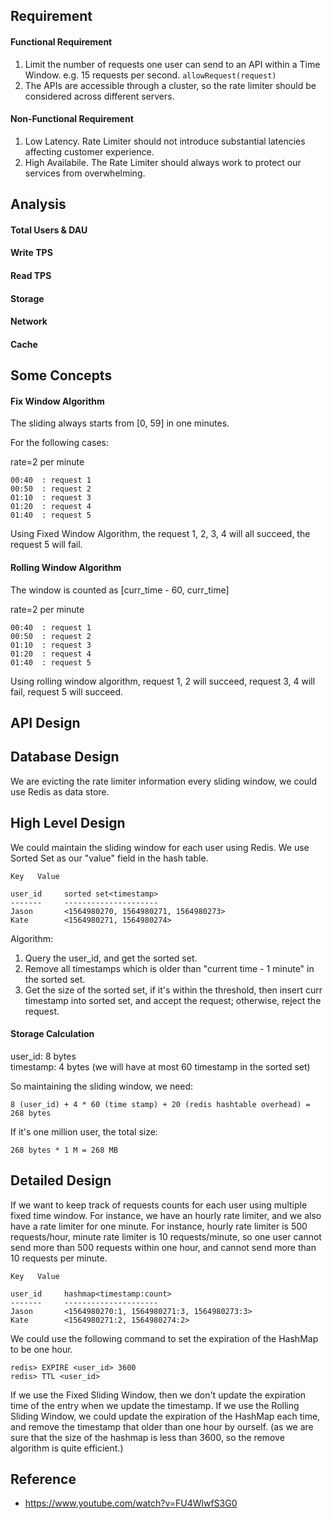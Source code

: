 
## Requirement

#### Functional Requirement
1. Limit the number of requests one user can send to an API within a Time Window. e.g. 15 requests per second. `allowRequest(request)`
2. The APIs are accessible through a cluster, so the rate limiter should be considered across different servers.

#### Non-Functional Requirement
1. Low Latency. Rate Limiter should not introduce substantial latencies affecting customer experience.
2. High Availabile. The Rate Limiter should always work to protect our services from overwhelming.

## Analysis

#### Total Users & DAU

#### Write TPS

#### Read TPS

#### Storage

#### Network

#### Cache

## Some Concepts

#### Fix Window Algorithm

The sliding always starts from [0, 59] in one minutes.

For the following cases:

rate=2 per minute
```
00:40  : request 1
00:50  : request 2
01:10  : request 3
01:20  : request 4
01:40  : request 5
```
Using Fixed Window Algorithm, the request 1, 2, 3, 4 will all succeed, the request 5 will fail.

#### Rolling Window Algorithm
The window is counted as [curr_time - 60, curr_time]

rate=2 per minute
```
00:40  : request 1
00:50  : request 2
01:10  : request 3
01:20  : request 4
01:40  : request 5
```

Using rolling window algorithm, request 1, 2 will succeed, request 3, 4 will fail, request 5 will succeed.


## API Design

## Database Design

We are evicting the rate limiter information every sliding window, we could use Redis as data store.

## High Level Design

We could maintain the sliding window for each user using Redis. We use Sorted Set as our "value" field in the hash table.
```
Key   Value

user_id     sorted set<timestamp>
-------     ---------------------
Jason       <1564980270, 1564980271, 1564980273>
Kate        <1564980271, 1564980274>
```

Algorithm:

1. Query the user_id, and get the sorted set.
2. Remove all timestamps which is older than "current time - 1 minute" in the sorted set.
3. Get the size of the sorted set, if it's within the threshold, then insert curr timestamp into sorted set, and accept the request; otherwise, reject the request.

#### Storage Calculation
user_id: 8 bytes  
timestamp: 4 bytes  (we will have at most 60 timestamp in the sorted set)

So maintaining the sliding window, we need:

```
8 (user_id) + 4 * 60 (time stamp) + 20 (redis hashtable overhead) = 268 bytes
```

If it's one million user, the total size:

```
268 bytes * 1 M = 268 MB
```


## Detailed Design

If we want to keep track of requests counts for each user using multiple fixed time window. For instance, we have an hourly rate limiter, and we also have a rate limiter for one minute. For instance, hourly rate limiter is 500 requests/hour, minute rate limiter is 10 requests/minute, so one user cannot send more than 500 requests within one hour, and cannot send more than 10 requests per minute. 

```
Key   Value

user_id     hashmap<timestamp:count>
-------     ---------------------
Jason       <1564980270:1, 1564980271:3, 1564980273:3>
Kate        <1564980271:2, 1564980274:2>
```

We could use the following command to set the expiration of the HashMap to be one hour.

```
redis> EXPIRE <user_id> 3600
redis> TTL <user_id>
```

If we use the Fixed Sliding Window, then we don't update the expiration time of the entry when we update the timestamp. If we use the Rolling Sliding Window, we could update the expiration of the HashMap each time, and remove the timestamp that older than one hour by ourself. (as we are sure that the size of the hashmap is less than 3600, so the remove algorithm is quite efficient.)


## Reference
* https://www.youtube.com/watch?v=FU4WlwfS3G0
